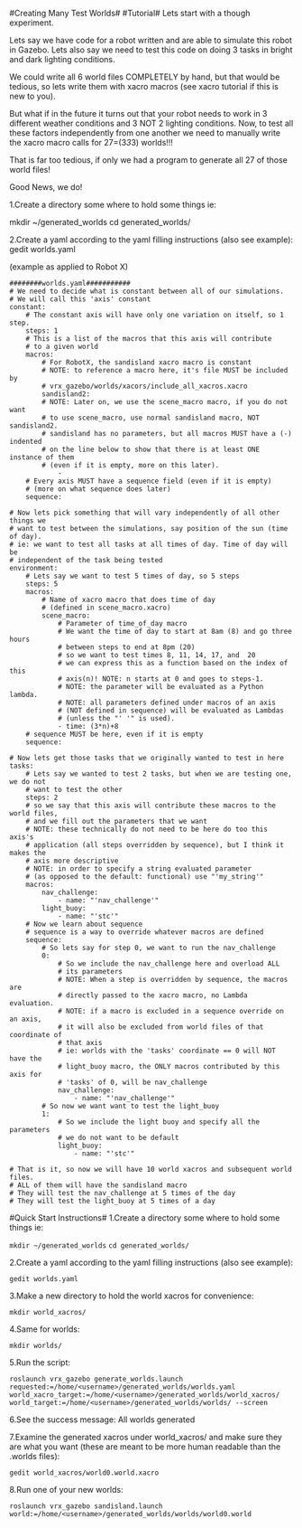 #Creating Many Test Worlds#
#Tutorial#
Lets start with a though experiment.

Lets say we have code for a robot written and are able to simulate this robot in
Gazebo. Lets also say we need to test this code on doing 3 tasks in bright and
dark lighting conditions.

We could write all 6 world files COMPLETELY by hand, but that would be tedious,
so lets write them with xacro macros (see xacro tutorial if this is new to you).

But what if in the future it turns out that your robot needs to work in 3
different weather conditions and 3 NOT 2 lighting conditions. Now, to test all these factors independently from one another we need to manually write the xacro macro calls for 27=(3*3*3) worlds!!!

That is far too tedious, if only we had a program to generate all 27 of those
world files!

Good News, we do!

1.Create a directory some where to hold some things ie:

mkdir ~/generated_worlds
cd generated_worlds/

2.Create a yaml according to the yaml filling instructions (also see example):
gedit worlds.yaml

(example as applied to Robot X)
```
########worlds.yaml###########
# We need to decide what is constant between all of our simulations.
# We will call this 'axis' constant
constant:
    # The constant axis will have only one variation on itself, so 1 step.
    steps: 1
    # This is a list of the macros that this axis will contribute
    # to a given world
    macros:
        # For RobotX, the sandisland xacro macro is constant
        # NOTE: to reference a macro here, it's file MUST be included by
        # vrx_gazebo/worlds/xacors/include_all_xacros.xacro
        sandisland2:
        # NOTE: Later on, we use the scene_macro macro, if you do not want
        # to use scene_macro, use normal sandisland macro, NOT sandisland2.
        # sandisland has no parameters, but all macros MUST have a (-) indented
        # on the line below to show that there is at least ONE instance of them
        # (even if it is empty, more on this later).
            -
    # Every axis MUST have a sequence field (even if it is empty)
    # (more on what sequence does later)
    sequence:

# Now lets pick something that will vary independently of all other things we
# want to test between the simulations, say position of the sun (time of day).
# ie: we want to test all tasks at all times of day. Time of day will be
# independent of the task being tested
environment:
    # Lets say we want to test 5 times of day, so 5 steps
    steps: 5
    macros:
        # Name of xacro macro that does time of day
        # (defined in scene_macro.xacro)
        scene_macro:
            # Parameter of time_of_day macro
            # We want the time of day to start at 8am (8) and go three hours
            # between steps to end at 8pm (20)
            # so we want to test times 8, 11, 14, 17, and  20
            # we can express this as a function based on the index of this
            # axis(n)! NOTE: n starts at 0 and goes to steps-1.
            # NOTE: the parameter will be evaluated as a Python lambda.
            # NOTE: all parameters defined under macros of an axis
            # (NOT defined in sequence) will be evaluated as Lambdas
            # (unless the "' '" is used).
            - time: (3*n)+8
    # sequence MUST be here, even if it is empty
    sequence:

# Now lets get those tasks that we originally wanted to test in here
tasks:
    # Lets say we wanted to test 2 tasks, but when we are testing one, we do not
    # want to test the other
    steps: 2
    # so we say that this axis will contribute these macros to the world files,
    # and we fill out the parameters that we want
    # NOTE: these technically do not need to be here do too this axis's
    # application (all steps overridden by sequence), but I think it makes the
    # axis more descriptive
    # NOTE: in order to specify a string evaluated parameter
    # (as opposed to the default: functional) use "'my_string'"
    macros:
        nav_challenge:
            - name: "'nav_challenge'"
        light_buoy:
            - name: "'stc'"
    # Now we learn about sequence
    # sequence is a way to override whatever macros are defined
    sequence:
        # So lets say for step 0, we want to run the nav_challenge
        0:
            # So we include the nav_challenge here and overload ALL
            # its parameters
            # NOTE: When a step is overridden by sequence, the macros are
            # directly passed to the xacro macro, no Lambda evaluation.
            # NOTE: if a macro is excluded in a sequence override on an axis,
            # it will also be excluded from world files of that coordinate of
            # that axis
            # ie: worlds with the 'tasks' coordinate == 0 will NOT have the
            # light_buoy macro, the ONLY macros contributed by this axis for
            # 'tasks' of 0, will be nav_challenge
            nav_challenge:
                - name: "'nav_challenge'"
        # So now we want want to test the light_buoy
        1:
            # So we include the light buoy and specify all the parameters
            # we do not want to be default
            light_buoy:
                - name: "'stc'"

# That is it, so now we will have 10 world xacros and subsequent world files.
# ALL of them will have the sandisland macro
# They will test the nav_challenge at 5 times of the day
# They will test the light_buoy at 5 times of a day
```

#Quick Start Instructions#
1.Create a directory some where to hold some things ie:

`mkdir ~/generated_worlds`
`cd generated_worlds/`

2.Create a yaml according to the yaml filling instructions (also see example):

`gedit worlds.yaml`

3.Make a new directory to hold the world xacros for convenience:

`mkdir world_xacros/`

4.Same for worlds:

`mkdir worlds/`

5.Run the script:

`roslaunch vrx_gazebo generate_worlds.launch requested:=/home/<username>/generated_worlds/worlds.yaml world_xacro_target:=/home/<username>/generated_worlds/world_xacros/ world_target:=/home/<username>/generated_worlds/worlds/ --screen`

6.See the success message: All  <n>  worlds generated

7.Examine the generated xacros under world_xacros/ and make sure they are what
you want (these are meant to be more human readable than the .worlds files):

`gedit world_xacros/world0.world.xacro`

8.Run one of your new worlds:

`roslaunch vrx_gazebo sandisland.launch world:=/home/<username>/generated_worlds/worlds/world0.world`